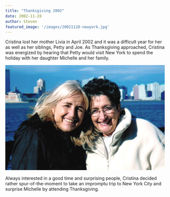 ```yaml
---
title: "Thanksgiving 2002"
date: 2002-11-28
author: Steven
featured_image: '/images/20021128-newyork.jpg'
---
```


Cristina lost her mother Livia in April 2002 and it was a difficult year for her as well as her siblings, Petty and Joe. As Thanksgiving approached, Cristina was energized by hearing that Petty would visit New York to spend the holiday with her daughter Michelle and her family.

![](/images/20021128-newyork.jpg)

Always interested in a good time and surprising people, Cristina decided rather spur-of-the-moment to take an impromptu trip to New York City and surprise Michelle by attending Thanksgiving.
